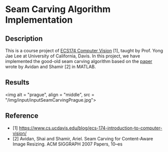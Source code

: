 # Seam Carving Algorithm Implementation

## Description

This is a course project of [ECS174 Computer Vision](https://www.cs.ucdavis.edu/blog/ecs-174-introduction-to-computer-vision/) [1], taught by Prof. Yong Jae Lee at University of California, Davis. In this project, we have implemented the good-old seam carving algorithm based on the [paper](http://graphics.cs.cmu.edu/courses/15-463/2013_fall/hw/proj3-seamcarving/imret.pdf) wrote by Avidan and Shamir [2] in MATLAB.

## Results

<!-- ![prague](/img/input/inputSeamCarvingPrague.jpg) -->
<img alt = "prague", align = "middle", src = "/img/input/inputSeamCarvingPrague.jpg">

## Reference

- [1] https://www.cs.ucdavis.edu/blog/ecs-174-introduction-to-computer-vision/
- [2] Avidan, Shai and Shamir, Ariel. Seam Carving for Content-Aware Image Resizing. ACM SIGGRAPH 2007 Papers, 10–es